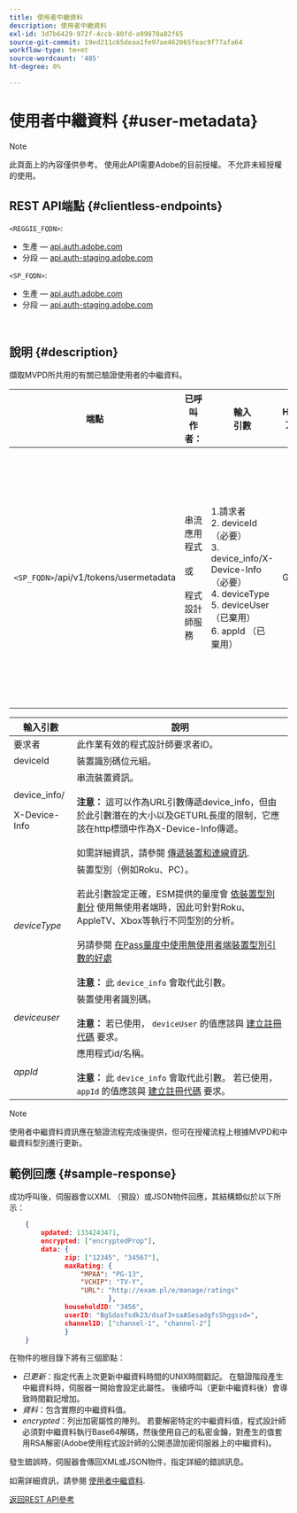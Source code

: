 ```yaml
---
title: 使用者中繼資料
description: 使用者中繼資料
exl-id: 3d7b6429-972f-4ccb-80fd-a99870a02f65
source-git-commit: 19ed211c65deaa1fe97ae462065feac9f77afa64
workflow-type: tm+mt
source-wordcount: '485'
ht-degree: 0%

---
```


# 使用者中繼資料 {#user-metadata}

>[!NOTE]
>
>此頁面上的內容僅供參考。 使用此API需要Adobe的目前授權。 不允許未經授權的使用。

## REST API端點 {#clientless-endpoints}

`<REGGIE_FQDN>`:

* 生產 —  [api.auth.adobe.com](http://api.auth.adobe.com/)
* 分段 —  [api.auth-staging.adobe.com](http://api.auth-staging.adobe.com/)

`<SP_FQDN>`:

* 生產 —  [api.auth.adobe.com](http://api.auth.adobe.com/)
* 分段 —  [api.auth-staging.adobe.com](http://api.auth-staging.adobe.com/)

</br>

## 說明 {#description}

擷取MVPD所共用的有關已驗證使用者的中繼資料。


| 端點 | 已呼叫  </br>作者： | 輸入   </br>引數 | HTTP  </br>方法 | 回應 | HTTP  </br>回應 |
| --- | --- | --- | --- | --- | --- |
| `<SP_FQDN>`/api/v1/tokens/usermetadata | 串流應用程式</br></br>或</br></br>程式設計師服務 | 1.請求者</br>2.  deviceId （必要）</br>3.  device_info/X-Device-Info （必要）</br>4.  deviceType</br>5.  deviceUser （已棄用）</br>6.  appId （已棄用） | GET | 包含使用者中繼資料的XML或JSON，或如果失敗則包含錯誤詳細資料。 | 200 — 成功<p>404 — 找不到中繼資料<p>412 — 無效的AuthN權杖（例如，過期的權杖） |


| 輸入引數 | 說明 |
| --- | --- |
| 要求者 | 此作業有效的程式設計師要求者ID。 |
| deviceId | 裝置識別碼位元組。 |
| device_info/<p>X-Device-Info | 串流裝置資訊。</br></br> **注意：** 這可以作為URL引數傳遞device_info，但由於此引數潛在的大小以及GETURL長度的限制，它應該在http標頭中作為X-Device-Info傳遞。 </br></br> 如需詳細資訊，請參閱 [傳遞裝置和連線資訊](/help/authentication/passing-client-information-device-connection-and-application.md). |
| _deviceType_ | 裝置型別（例如Roku、PC）。</br></br> 若此引數設定正確，ESM提供的量度會 [依裝置型別劃分](/help/authentication/entitlement-service-monitoring-overview.md#progr-filter-metrics) 使用無使用者端時，因此可針對Roku、AppleTV、Xbox等執行不同型別的分析。</br></br> 另請參閱 [在Pass量度中使用無使用者端裝置型別引數的好處](/help/authentication/benefits-of-using-the-clientless-devicetype-parameter-in-pass-metrics.md) </br></br> **注意：** 此 `device_info` 會取代此引數。 |
| _deviceuser_ | 裝置使用者識別碼。</br></br> **注意：** 若已使用， `deviceUser` 的值應該與 [建立註冊代碼](/help/authentication/registration-code-request.md) 要求。 |
| _appId_ | 應用程式id/名稱。 </br></br> **注意：** 此 `device_info` 會取代此引數。 若已使用， `appId` 的值應該與 [建立註冊代碼](/help/authentication/registration-code-request.md) 要求。 |

>[!NOTE]
> 
>使用者中繼資料資訊應在驗證流程完成後提供，但可在授權流程上根據MVPD和中繼資料型別進行更新。




## 範例回應 {#sample-response}

成功呼叫後，伺服器會以XML （預設）或JSON物件回應，其結構類似於以下所示：


```JSON
    {
        updated: 1334243471,
        encrypted: ["encryptedProp"],
        data: {
              zip: ["12345", "34567"],
              maxRating: { 
                  "MPAA": "PG-13",
                  "VCHIP": "TV-Y", 
                  "URL": "http://exam.pl/e/manage/ratings"
                         },
              householdID: "3456",
              userID: "BgSdasfsdk23/dsaf3+saASesadgfsShggssd=",
              channelID: ["channel-1", "channel-2"]
              }
    }
```

在物件的根目錄下將有三個節點：

* *已更新*：指定代表上次更新中繼資料時間的UNIX時間戳記。 在驗證階段產生中繼資料時，伺服器一開始會設定此屬性。 後續呼叫（更新中繼資料後）會導致時間戳記增加。
* *資料*：包含實際的中繼資料值。
* *encrypted*：列出加密屬性的陣列。 若要解密特定的中繼資料值，程式設計師必須對中繼資料執行Base64解碼，然後使用自己的私密金鑰，對產生的值套用RSA解密(Adobe使用程式設計師的公開憑證加密伺服器上的中繼資料)。

發生錯誤時，伺服器會傳回XML或JSON物件，指定詳細的錯誤訊息。

如需詳細資訊，請參閱 [使用者中繼資料](/help/authentication/user-metadata-feature.md).

[返回REST API參考](/help/authentication/rest-api-reference.md)

